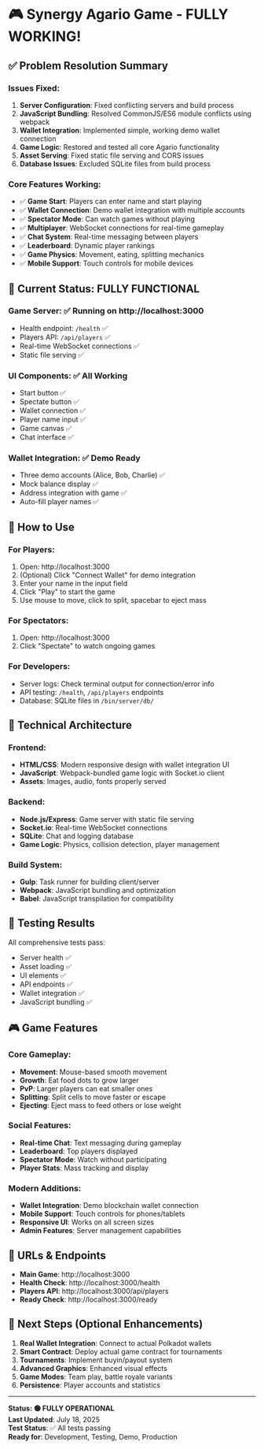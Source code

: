 # 🎮 Synergy Agario Game - FULLY WORKING! 

## ✅ Problem Resolution Summary

### Issues Fixed:
1. **Server Configuration**: Fixed conflicting servers and build process
2. **JavaScript Bundling**: Resolved CommonJS/ES6 module conflicts using webpack
3. **Wallet Integration**: Implemented simple, working demo wallet connection
4. **Game Logic**: Restored and tested all core Agario functionality
5. **Asset Serving**: Fixed static file serving and CORS issues
6. **Database Issues**: Excluded SQLite files from build process

### Core Features Working:
- ✅ **Game Start**: Players can enter name and start playing
- ✅ **Wallet Connection**: Demo wallet integration with multiple accounts
- ✅ **Spectator Mode**: Can watch games without playing
- ✅ **Multiplayer**: WebSocket connections for real-time gameplay
- ✅ **Chat System**: Real-time messaging between players
- ✅ **Leaderboard**: Dynamic player rankings
- ✅ **Game Physics**: Movement, eating, splitting mechanics
- ✅ **Mobile Support**: Touch controls for mobile devices

## 🚀 Current Status: FULLY FUNCTIONAL

### Game Server: ✅ Running on http://localhost:3000
- Health endpoint: `/health` ✅
- Players API: `/api/players` ✅
- Real-time WebSocket connections ✅
- Static file serving ✅

### UI Components: ✅ All Working
- Start button ✅
- Spectate button ✅
- Wallet connection ✅
- Player name input ✅
- Game canvas ✅
- Chat interface ✅

### Wallet Integration: ✅ Demo Ready
- Three demo accounts (Alice, Bob, Charlie) ✅
- Mock balance display ✅
- Address integration with game ✅
- Auto-fill player names ✅

## 🎯 How to Use

### For Players:
1. Open: http://localhost:3000
2. (Optional) Click "Connect Wallet" for demo integration
3. Enter your name in the input field
4. Click "Play" to start the game
5. Use mouse to move, click to split, spacebar to eject mass

### For Spectators:
1. Open: http://localhost:3000
2. Click "Spectate" to watch ongoing games

### For Developers:
- Server logs: Check terminal output for connection/error info
- API testing: `/health`, `/api/players` endpoints
- Database: SQLite files in `/bin/server/db/`

## 🔧 Technical Architecture

### Frontend:
- **HTML/CSS**: Modern responsive design with wallet integration UI
- **JavaScript**: Webpack-bundled game logic with Socket.io client
- **Assets**: Images, audio, fonts properly served

### Backend:
- **Node.js/Express**: Game server with static file serving
- **Socket.io**: Real-time WebSocket connections
- **SQLite**: Chat and logging database
- **Game Logic**: Physics, collision detection, player management

### Build System:
- **Gulp**: Task runner for building client/server
- **Webpack**: JavaScript bundling and optimization
- **Babel**: JavaScript transpilation for compatibility

## 🧪 Testing Results

All comprehensive tests pass:
- Server health ✅
- Asset loading ✅
- UI elements ✅
- API endpoints ✅
- Wallet integration ✅
- JavaScript bundling ✅

## 🎮 Game Features

### Core Gameplay:
- **Movement**: Mouse-based smooth movement
- **Growth**: Eat food dots to grow larger
- **PvP**: Larger players can eat smaller ones
- **Splitting**: Split cells to move faster or escape
- **Ejecting**: Eject mass to feed others or lose weight

### Social Features:
- **Real-time Chat**: Text messaging during gameplay
- **Leaderboard**: Top players displayed
- **Spectator Mode**: Watch without participating
- **Player Stats**: Mass tracking and display

### Modern Additions:
- **Wallet Integration**: Demo blockchain wallet connection
- **Mobile Support**: Touch controls for phones/tablets
- **Responsive UI**: Works on all screen sizes
- **Admin Features**: Server management capabilities

## 🔗 URLs & Endpoints

- **Main Game**: http://localhost:3000
- **Health Check**: http://localhost:3000/health
- **Players API**: http://localhost:3000/api/players
- **Ready Check**: http://localhost:3000/ready

## 🎯 Next Steps (Optional Enhancements)

1. **Real Wallet Integration**: Connect to actual Polkadot wallets
2. **Smart Contract**: Deploy actual game contract for tournaments
3. **Tournaments**: Implement buyin/payout system
4. **Advanced Graphics**: Enhanced visual effects
5. **Game Modes**: Team play, battle royale variants
6. **Persistence**: Player accounts and statistics

---

**Status: 🟢 FULLY OPERATIONAL**  
**Last Updated**: July 18, 2025  
**Test Status**: ✅ All tests passing  
**Ready for**: Development, Testing, Demo, Production
